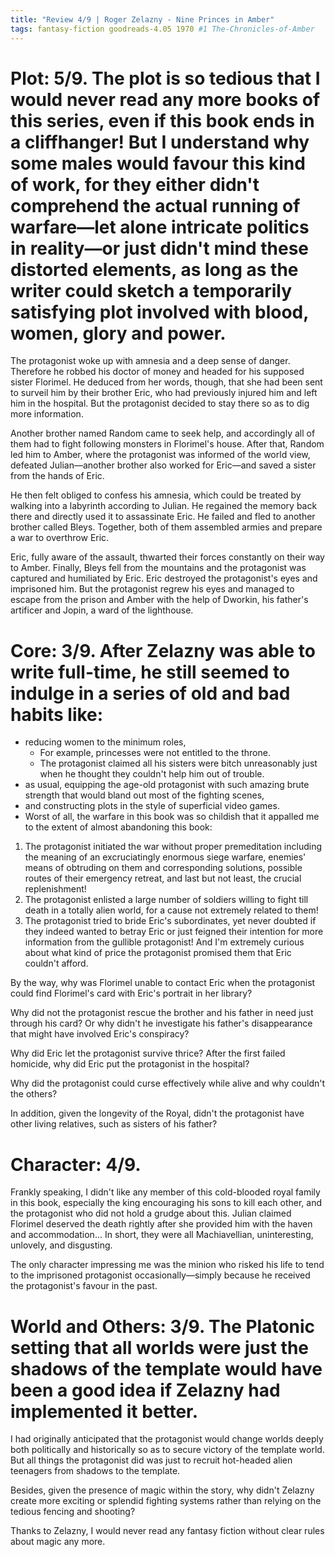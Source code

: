 ```yaml
---
title: "Review 4/9 | Roger Zelazny - Nine Princes in Amber"
tags: fantasy-fiction goodreads-4.05 1970 #1 The-Chronicles-of-Amber
---
```


# Plot: 5/9. The plot is so tedious that I would never read any more books of this series, even if this book ends in a cliffhanger! But I understand why some males would favour this kind of work, for they either didn't comprehend the actual running of warfare—let alone intricate politics in reality—or just didn't mind these distorted elements, as long as the writer could sketch a temporarily satisfying plot involved with blood, women, glory and power.
The protagonist woke up with amnesia and a deep sense of danger.
Therefore he robbed his doctor of money and headed for his supposed sister Florimel.
He deduced from her words, though, that she had been sent to surveil him by their brother Eric, who had previously injured him and left him in the hospital. But the protagonist decided to stay there so as to dig more information.

Another brother named Random came to seek help, and accordingly all of them had to fight following monsters in Florimel's house. After that, Random led him to Amber, where the protagonist was informed of the world view, defeated Julian—another brother also worked for Eric—and saved a sister from the hands of Eric. 

He then felt obliged to confess his amnesia, which could be treated by walking into a labyrinth according to Julian. He regained the memory back there and directly used it to assassinate Eric.
He failed and fled to another brother called Bleys. Together, both of them assembled armies and prepare a war to overthrow Eric.

Eric, fully aware of the assault, thwarted their forces constantly on their way to Amber. Finally, Bleys fell from the mountains and the protagonist was captured and humiliated by Eric. Eric destroyed the protagonist's eyes and imprisoned him. But the protagonist regrew his eyes and managed to escape from the prison and Amber with the help of Dworkin, his father's artificer and Jopin, a ward of the lighthouse.



# Core: 3/9. After Zelazny was able to write full-time, he still seemed to indulge in a series of old and bad habits like:
+ reducing women to the minimum roles,
	+ For example, princesses were not entitled to the throne.
	+ The protagonist claimed all his sisters were bitch unreasonably just when he thought they couldn't help him out of trouble.
+ as usual, equipping the age-old protagonist with such amazing brute strength that would bland out most of the fighting scenes,
+ and constructing plots in the style of superficial video games.
+ Worst of all, the warfare in this book was so childish that it appalled me to the extent of almost abandoning this book:

1. The protagonist initiated the war without proper premeditation including the meaning of an excruciatingly enormous siege warfare, enemies' means of obtruding on them and corresponding solutions, possible routes of their emergency retreat, and last but not least, the crucial replenishment!
2. The protagonist enlisted a large number of soldiers willing to fight till death in a totally alien world, for a cause not extremely related to them!
3. The protagonist tried to bride Eric's subordinates, yet never doubted if they indeed wanted to betray Eric or just feigned their intention for more information from the gullible protagonist! And I'm extremely curious about what kind of price the protagonist promised them that Eric couldn't afford.


By the way, why was Florimel unable to contact Eric when the protagonist could find Florimel's card with Eric's portrait in her library?

Why did not the protagonist rescue the brother and his father in need just through his card? Or why didn't he investigate his father's disappearance that might have involved Eric's conspiracy?

Why did Eric let the protagonist survive thrice? After the first failed homicide, why did Eric put the protagonist in the hospital?

Why did the protagonist could curse effectively while alive and why couldn't the others?

In addition, given the longevity of the Royal, didn't the protagonist have other living relatives, such as sisters of his father?

# Character: 4/9. 
Frankly speaking, I didn't like any member of this cold-blooded royal family in this book, especially the king encouraging his sons to kill each other, and the protagonist who did not hold a grudge about this. Julian claimed Florimel deserved the death rightly after she provided him with the haven and accommodation...
In short, they were all Machiavellian, uninteresting, unlovely, and disgusting.

The only character impressing me was the minion who risked his life to tend to the imprisoned protagonist occasionally—simply because he received the protagonist's favour in the past.


# World and Others: 3/9. The Platonic setting that all worlds were just the shadows of the template would have been a good idea if Zelazny had implemented it better.
I had originally anticipated that the protagonist would change worlds deeply both politically and historically so as to secure victory of the template world.
But all things the protagonist did was just to recruit hot-headed alien teenagers from shadows to the template.

Besides, given the presence of magic within the story, why didn't Zelazny create more exciting or splendid fighting systems rather than relying on the tedious fencing and shooting?

Thanks to Zelazny, I would never read any fantasy fiction without clear rules about magic any more.
